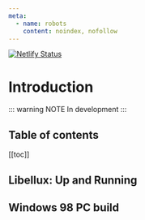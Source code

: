 ```yaml
---
meta:
  - name: robots
    content: noindex, nofollow
---
```


[![Netlify Status](https://api.netlify.com/api/v1/badges/c55fd474-8155-440c-971b-a9ccbaf2133c/deploy-status)](https://app.netlify.com/sites/nervous-jennings-d80639/deploys)

# Introduction

::: warning NOTE
In development
:::

## Table of contents

[[toc]]

## Libellux: Up and Running

## Windows 98 PC build
